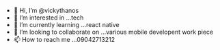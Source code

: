 - 👋 Hi, I’m @vickythanos
- 👀 I’m interested in ...tech
- 🌱 I’m currently learning ...react native
- 💞️ I’m looking to collaborate on ...various mobile developent work piece
- 📫 How to reach me ...09042713212

<!---
vickythanos/vickythanos is a ✨ special ✨ repository because its `README.md` (this file) appears on your GitHub profile.
You can click the Preview link to take a look at your changes.
--->
